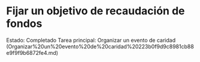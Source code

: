 # Fijar un objetivo de recaudación de fondos

Estado: Completado
Tarea principal: Organizar un evento de caridad (Organizar%20un%20evento%20de%20caridad%20223b0f9d9c8981cb88e9f9f9b6872fe4.md)